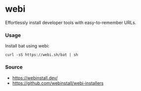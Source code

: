 # webi

Effortlessly install developer tools with easy-to-remember URLs.

### Usage

Install bat using webi:
```shell
curl -sS https://webi.sh/bat | sh
```

### Source

- https://webinstall.dev/
- https://github.com/webinstall/webi-installers
